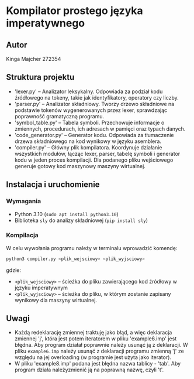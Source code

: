 # Kompilator prostego języka imperatywnego

## Autor

Kinga Majcher 272354

## Struktura projektu

- 'lexer.py' – Analizator leksykalny. Odpowiada za podział kodu źródłowego na tokeny, takie jak identyfikatory, operatory czy liczby.
- 'parser.py' – Analizator składniowy. Tworzy drzewo składniowe na podstawie tokenów wygenerowanych przez lexer, sprawdzając poprawność gramatyczną programu.
- 'symbol_table.py' – Tabela symboli. Przechowuje informacje o zmiennych, procedurach, ich adresach w pamięci oraz typach danych.
- 'code_generator.py' – Generator kodu. Odpowiada za tłumaczenie drzewa składniowego na kod wynikowy w języku asemblera.
- 'compiler.py' – Główny plik kompilatora. Koordynuje działanie wszystkich modułów, łącząc lexer, parser, tabelę symboli i generator kodu w jeden proces kompilacji. Dla podanego pliku wejściowego generuje gotowy kod maszynowy maszyny wirtualnej.

## Instalacja i uruchomienie

### Wymagania

- Python 3.10 (`sudo apt install python3.10`)
- Biblioteka `sly` do analizy składniowej (`pip install sly`)

### Kompilacja

W celu wywołania programu należy w terminalu wprowadzić komendę:

```sh
python3 compiler.py <plik_wejsciowy> <plik_wyjsciowy>
```

gdzie:
- `<plik_wejsciowy>` – ścieżka do pliku zawierającego kod źródłowy w języku imperatywnym
- `<plik_wyjsciowy>` – ścieżka do pliku, w którym zostanie zapisany wynikowy dla maszyny wirtualnej.

## Uwagi

- Każdą redeklarację zmiennej traktuję jako błąd, a więc deklaracja zmiennej 'j', która jest potem iteratorem  w pliku 'example6.imp' jest błędna. Aby program działał poprawnie należy usunąć ją z deklaracji.
W pliku `example6.imp` należy usunąć z deklaracji programu zmienną 'j' ze względu na jej overloading (w programie jest użyta jako iterator).
- W pliku 'example8.imp' podana jest błędna nazwa tablicy - 'tab'. Aby program działa należyzmienić ją na poprawną nazwę, czyli 't'.
